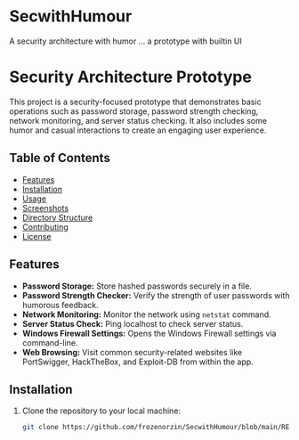 # SecwithHumour
A security architecture with humor ... a prototype with builtin UI



# Security Architecture Prototype

This project is a security-focused prototype that demonstrates basic operations such as password storage, password strength checking, network monitoring, and server status checking. It also includes some humor and casual interactions to create an engaging user experience.

## Table of Contents

- [Features](#features)
- [Installation](#installation)
- [Usage](#usage)
- [Screenshots](#screenshots)
- [Directory Structure](#directory-structure)
- [Contributing](#contributing)
- [License](#license)

## Features

- **Password Storage:** Store hashed passwords securely in a file.
- **Password Strength Checker:** Verify the strength of user passwords with humorous feedback.
- **Network Monitoring:** Monitor the network using `netstat` command.
- **Server Status Check:** Ping localhost to check server status.
- **Windows Firewall Settings:** Opens the Windows Firewall settings via command-line.
- **Web Browsing:** Visit common security-related websites like PortSwigger, HackTheBox, and Exploit-DB from within the app.

## Installation

1. Clone the repository to your local machine:
   ```bash
   git clone https://github.com/frozenorzin/SecwithHumour/blob/main/README.md
